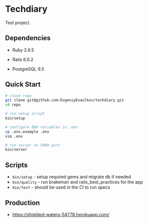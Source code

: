 # Techdiary

Test project.

## Dependencies

* Ruby 2.6.5

* Rails 6.0.2

* PostgreSQL 9.5

## Quick Start

```bash
# clone repo
git clone git@github.com:EvgeniyEsaulkov/techdiary.git
cd repo

# run setup script
bin/setup

# configure ENV variables in .env
cp .env.example .env
vim .env

# run server on 5000 port
bin/server
```

## Scripts

* `bin/setup` - setup required gems and migrate db if needed
* `bin/quality` - run brakeman and rails_best_practices for the app
* `bin/test` - should be used in the CI to run specs

## Production

* https://shielded-waters-54778.herokuapp.com/
